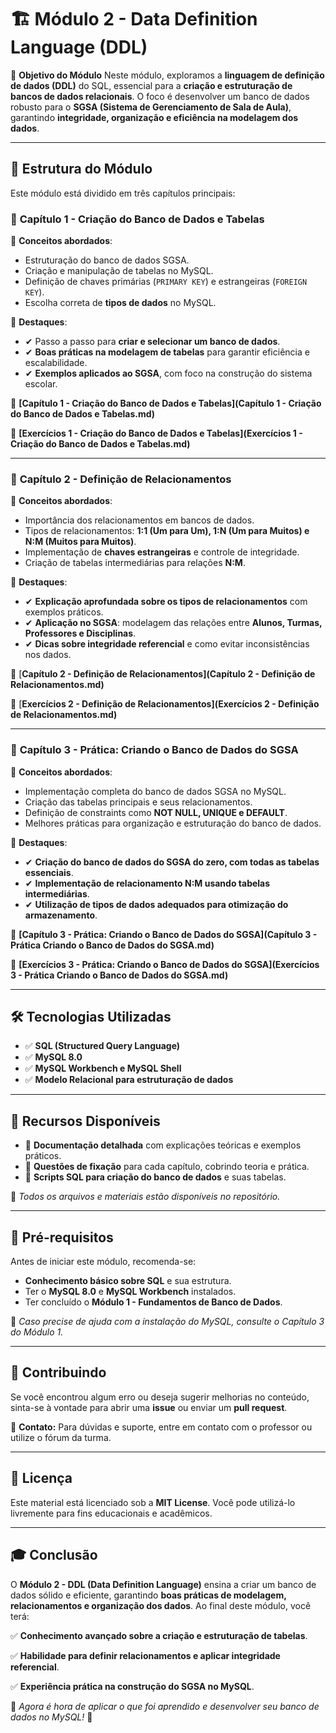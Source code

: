 # 🏗 Módulo 2 - Data Definition Language (DDL)

🎯 **Objetivo do Módulo**
Neste módulo, exploramos a **linguagem de definição de dados (DDL)** do SQL, essencial para a **criação e estruturação de bancos de dados relacionais**. O foco é desenvolver um banco de dados robusto para o **SGSA (Sistema de Gerenciamento de Sala de Aula)**, garantindo **integridade, organização e eficiência na modelagem dos dados**.

------

## 📌 Estrutura do Módulo

Este módulo está dividido em três capítulos principais:

### 📖 **Capítulo 1 - Criação do Banco de Dados e Tabelas**

📌 **Conceitos abordados**:

- Estruturação do banco de dados SGSA.
- Criação e manipulação de tabelas no MySQL.
- Definição de chaves primárias (`PRIMARY KEY`) e estrangeiras (`FOREIGN KEY`).
- Escolha correta de **tipos de dados** no MySQL.

📌 **Destaques**:

- ✔ Passo a passo para **criar e selecionar um banco de dados**.
- ✔ **Boas práticas na modelagem de tabelas** para garantir eficiência e escalabilidade.
- ✔ **Exemplos aplicados ao SGSA**, com foco na construção do sistema escolar.

📂 **[Capítulo 1 - Criação do Banco de Dados e Tabelas](Capítulo 1 - Criação do Banco de Dados e Tabelas.md)**

📂 **[Exercícios 1 - Criação do Banco de Dados e Tabelas](Exercícios 1 - Criação do Banco de Dados e Tabelas.md)**

------

### 📖 **Capítulo 2 - Definição de Relacionamentos**

📌 **Conceitos abordados**:

- Importância dos relacionamentos em bancos de dados.
- Tipos de relacionamentos: **1:1 (Um para Um), 1:N (Um para Muitos) e N:M (Muitos para Muitos)**.
- Implementação de **chaves estrangeiras** e controle de integridade.
- Criação de tabelas intermediárias para relações **N:M**.

📌 **Destaques**:

- ✔ **Explicação aprofundada sobre os tipos de relacionamentos** com exemplos práticos.
- ✔ **Aplicação no SGSA**: modelagem das relações entre **Alunos, Turmas, Professores e Disciplinas**.
- ✔ **Dicas sobre integridade referencial** e como evitar inconsistências nos dados.

📂 [**Capítulo 2 - Definição de Relacionamentos](Capítulo 2 - Definição de Relacionamentos.md)**

📂 [**Exercícios 2 - Definição de Relacionamentos](Exercícios 2 - Definição de Relacionamentos.md)**

------

### 📖 **Capítulo 3 - Prática: Criando o Banco de Dados do SGSA**

📌 **Conceitos abordados**:

- Implementação completa do banco de dados SGSA no MySQL.
- Criação das tabelas principais e seus relacionamentos.
- Definição de constraints como **NOT NULL, UNIQUE e DEFAULT**.
- Melhores práticas para organização e estruturação do banco de dados.

📌 **Destaques**:

- ✔ **Criação do banco de dados do SGSA do zero, com todas as tabelas essenciais**.
- ✔ **Implementação de relacionamento N:M usando tabelas intermediárias**.
- ✔ **Utilização de tipos de dados adequados para otimização do armazenamento**.

📂 **[Capítulo 3 - Prática: Criando o Banco de Dados do SGSA](Capítulo 3 - Prática Criando o Banco de Dados do SGSA.md)**

📂 **[Exercícios 3 - Prática: Criando o Banco de Dados do SGSA](Exercícios 3 - Prática Criando o Banco de Dados do SGSA.md)**

------

## 🛠 Tecnologias Utilizadas

- ✅ **SQL (Structured Query Language)**
- ✅ **MySQL 8.0**
- ✅ **MySQL Workbench e MySQL Shell**
- ✅ **Modelo Relacional para estruturação de dados**

------

## 📝 Recursos Disponíveis

- 📂 **Documentação detalhada** com explicações teóricas e exemplos práticos.
- 📂 **Questões de fixação** para cada capítulo, cobrindo teoria e prática.
- 📂 **Scripts SQL para criação do banco de dados** e suas tabelas.

📌 *Todos os arquivos e materiais estão disponíveis no repositório.*

------

## 🚀 Pré-requisitos

Antes de iniciar este módulo, recomenda-se:

- **Conhecimento básico sobre SQL** e sua estrutura.
- Ter o **MySQL 8.0** e **MySQL Workbench** instalados.
- Ter concluído o **Módulo 1 - Fundamentos de Banco de Dados**.

📢 *Caso precise de ajuda com a instalação do MySQL, consulte o Capítulo 3 do Módulo 1.*

------

## 🤝 Contribuindo

Se você encontrou algum erro ou deseja sugerir melhorias no conteúdo, sinta-se à vontade para abrir uma **issue** ou enviar um **pull request**.

📩 **Contato:** Para dúvidas e suporte, entre em contato com o professor ou utilize o fórum da turma.

------

## 📜 Licença

Este material está licenciado sob a **MIT License**. Você pode utilizá-lo livremente para fins educacionais e acadêmicos.

------

## 🎓 Conclusão

O **Módulo 2 - DDL (Data Definition Language)** ensina a criar um banco de dados sólido e eficiente, garantindo **boas práticas de modelagem, relacionamentos e organização dos dados**. Ao final deste módulo, você terá:

✅ **Conhecimento avançado sobre a criação e estruturação de tabelas**.

✅ **Habilidade para definir relacionamentos e aplicar integridade referencial**.

✅ **Experiência prática na construção do SGSA no MySQL**.

📢 *Agora é hora de aplicar o que foi aprendido e desenvolver seu banco de dados no MySQL!* 🚀

